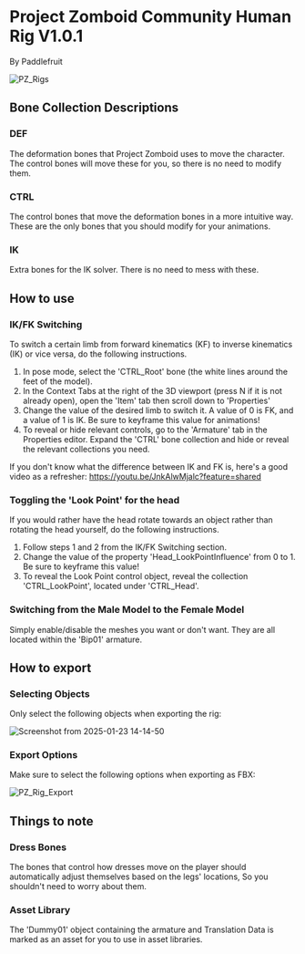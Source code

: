 # Project Zomboid Community Human Rig V1.0.1
By Paddlefruit

![PZ_Rigs](https://github.com/user-attachments/assets/669da631-06f5-45e1-a482-903880af6272)

## Bone Collection Descriptions

### DEF
The deformation bones that Project Zomboid uses to move the character. The control bones will move these for you, so there is no need to modify them.

### CTRL
The control bones that move the deformation bones in a more intuitive way. These are the only bones that you should modify for your animations.

### IK
Extra bones for the IK solver. There is no need to mess with these.

## How to use

### IK/FK Switching
To switch a certain limb from forward kinematics (KF) to inverse kinematics (IK) or vice versa, do the following instructions.
1. In pose mode, select the 'CTRL_Root' bone (the white lines around the feet of the model).
2. In the Context Tabs at the right of the 3D viewport (press N if it is not already open), open the 'Item' tab then scroll down to 'Properties'
3. Change the value of the desired limb to switch it. A value of 0 is FK, and a value of 1 is IK. Be sure to keyframe this value for animations!
4. To reveal or hide relevant controls, go to the 'Armature' tab in the Properties editor. Expand the 'CTRL' bone collection and hide or reveal the relevant collections you need.

If you don't know what the difference between IK and FK is, here's a good video as a refresher:
https://youtu.be/JnkAlwMjalc?feature=shared

   
### Toggling the 'Look Point' for the head
If you would rather have the head rotate towards an object rather than rotating the head yourself, do the following instructions.
1. Follow steps 1 and 2 from the IK/FK Switching section.
2. Change the value of the property 'Head_LookPointInfluence' from 0 to 1. Be sure to keyframe this value!
3. To reveal the Look Point control object, reveal the collection 'CTRL_LookPoint', located under 'CTRL_Head'.

### Switching from the Male Model to the Female Model
Simply enable/disable the meshes you want or don't want. They are all located within the 'Bip01' armature.

## How to export

### Selecting Objects
Only select the following objects when exporting the rig:

![Screenshot from 2025-01-23 14-14-50](https://github.com/user-attachments/assets/2f789b8e-f2b3-4422-9c70-1741bf44b3b1)


### Export Options
Make sure to select the following options when exporting as FBX:

![PZ_Rig_Export](https://github.com/user-attachments/assets/0ab9ff5b-404e-4263-8a02-cea3bdf2ae94)


## Things to note

### Dress Bones
The bones that control how dresses move on the player should automatically adjust themselves based on the legs' locations, So you shouldn't need to worry about them.

### Asset Library
The 'Dummy01' object containing the armature and Translation Data is marked as an asset for you to use in asset libraries.
